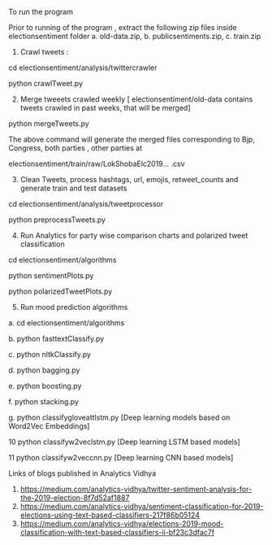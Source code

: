 To run the program

Prior to running of the program , extract the following zip files inside electionsentiment folder
a. old-data.zip, b. publicsentiments.zip, c. train.zip


1. Crawl tweets :

cd  electionsentiment/analysis/twittercrawler

python crawlTweet.py


2. Merge tweeets crawled weekly [ electionsentiment/old-data contains tweets crawled in past weeks, that will be merged]

python mergeTweets.py

The above command will generate the merged files corresponding to Bjp, Congress, both parties , other parties at

electionsentiment/train/raw/LokShobaElc2019... .csv


3. Clean Tweets, process hashtags, url, emojis, retweet_counts and generate train and test datasets

cd   electionsentiment/analysis/tweetprocessor

python preprocessTweets.py


4. Run Analytics for party wise comparison charts and polarized tweet classification

cd electionsentiment/algorithms

python sentimentPlots.py

python polarizedTweetPlots.py


5. Run mood prediction algorithms

a.  cd electionsentiment/algorithms

b. python fasttextClassify.py

c. python nltkClassify.py

d. python bagging.py

e. python boosting.py

f. python stacking.py

g. python  classifygloveattlstm.py [Deep learning models based on Word2Vec Embeddings]

10 python classifyw2veclstm.py  [Deep learning LSTM based models]

11 python classifyw2veccnn.py  [Deep learning CNN based models]


Links of blogs published in Analytics Vidhya

1. https://medium.com/analytics-vidhya/twitter-sentiment-analysis-for-the-2019-election-8f7d52af1887
2. https://medium.com/analytics-vidhya/sentiment-classification-for-2019-elections-using-text-based-classifiers-217f86b05124
3. https://medium.com/analytics-vidhya/elections-2019-mood-classification-with-text-based-classifiers-ii-bf23c3dfac7f
